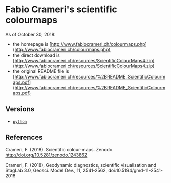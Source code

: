 # Fabio Crameri's scientific colourmaps

As of October 30, 2018:
  - the homepage is [http://www.fabiocrameri.ch/colourmaps.php](http://www.fabiocrameri.ch/colourmaps.php)
  - the direct download is [http://www.fabiocrameri.ch/resources/ScientificColourMaps4.zip](http://www.fabiocrameri.ch/resources/ScientificColourMaps4.zip)
  - the original README file is [http://www.fabiocrameri.ch/resources/%2BREADME_ScientificColourmaps.pdf](http://www.fabiocrameri.ch/resources/%2BREADME_ScientificColourmaps.pdf)

## Versions

- [`python`](./python/README.md)

## References

Crameri, F. (2018). Scientific colour-maps. Zenodo. http://doi.org/10.5281/zenodo.1243862

Crameri, F. (2018), Geodynamic diagnostics, scientific visualisation and StagLab 3.0, Geosci. Model Dev., 11, 2541-2562, doi:10.5194/gmd-11-2541-2018
